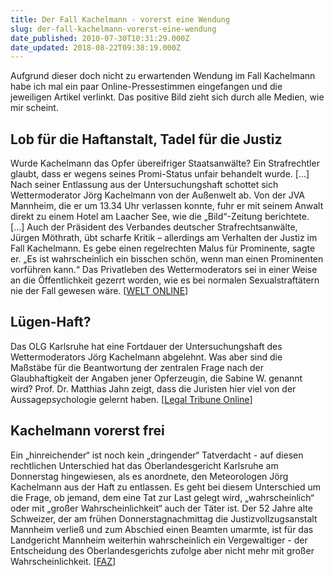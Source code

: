 ```yaml
---
title: Der Fall Kachelmann - vorerst eine Wendung
slug: der-fall-kachelmann-vorerst-eine-wendung
date_published: 2010-07-30T10:31:29.000Z
date_updated: 2018-08-22T09:38:19.000Z
---
```


Aufgrund dieser doch nicht zu erwartenden Wendung im Fall Kachelmann habe ich mal ein paar Online-Pressestimmen eingefangen und die jeweiligen Artikel verlinkt. Das positive Bild zieht sich durch alle Medien, wie mir scheint.

## Lob für die Haftanstalt, Tadel für die Justiz

Wurde Kachelmann das Opfer übereifriger Staatsanwälte? Ein Strafrechtler glaubt, dass er wegens seines Promi-Status unfair behandelt wurde. [...] Nach seiner Entlassung aus der Untersuchungshaft schottet sich Wettermoderator Jörg Kachelmann von der Außenwelt ab. Von der JVA Mannheim, die er um 13.34 Uhr verlassen konnte, fuhr er mit seinem Anwalt direkt zu einem Hotel am Laacher See, wie die „Bild“-Zeitung berichtete. [...] Auch der Präsident des Verbandes deutscher Strafrechtsanwälte, Jürgen Möthrath, übt scharfe Kritik – allerdings am Verhalten der Justiz im Fall Kachelmann. Es gebe einen regelrechten Malus für Prominente, sagte er. „Es ist wahrscheinlich ein bisschen schön, wenn man einen Prominenten vorführen kann.“ Das Privatleben des Wettermoderators sei in einer Weise an die Öffentlichkeit gezerrt worden, wie es bei normalen Sexualstraftätern nie der Fall gewesen wäre. [[WELT ONLINE](http://www.welt.de/vermischtes/weltgeschehen/article8723955/Lob-fuer-die-Haftanstalt-Tadel-fuer-die-Justiz.html?wtmc=RSS.Panorama.Weltgeschehen)]

## Lügen-Haft?

Das OLG Karlsruhe hat eine Fortdauer der Untersuchungshaft des Wettermoderators Jörg Kachelmann abgelehnt. Was aber sind die Maßstäbe für die Beantwortung der zentralen Frage nach der Glaubhaftigkeit der Angaben jener Opferzeugin, die Sabine W. genannt wird? Prof. Dr. Matthias Jahn zeigt, dass die Juristen hier viel von der Aussagepsychologie gelernt haben. [[Legal Tribune Online](http://www.lto.de/de/html/nachrichten/1087/LC3BCgen-Haft%3F/)]

## Kachelmann vorerst frei

Ein „hinreichender“ ist noch kein „dringender“ Tatverdacht - auf diesen rechtlichen Unterschied hat das Oberlandesgericht Karlsruhe am Donnerstag hingewiesen, als es anordnete, den Meteorologen Jörg Kachelmann aus der Haft zu entlassen. Es geht bei diesem Unterschied um die Frage, ob jemand, dem eine Tat zur Last gelegt wird, „wahrscheinlich“ oder mit „großer Wahrscheinlichkeit“ auch der Täter ist. Der 52 Jahre alte Schweizer, der am frühen Donnerstagnachmittag die Justizvollzugsanstalt Mannheim verließ und zum Abschied einen Beamten umarmte, ist für das Landgericht Mannheim weiterhin wahrscheinlich ein Vergewaltiger - der Entscheidung des Oberlandesgerichts zufolge aber nicht mehr mit großer Wahrscheinlichkeit. [[FAZ](http://www.faz.net/s/Rub77CAECAE94D7431F9EACD163751D4CFD/Doc~EF02AE9DA31A849B797C407FDB5C632F7~ATpl~Ecommon~Scontent.html)]
